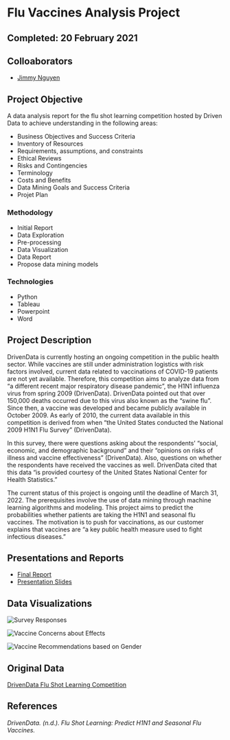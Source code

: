 # Flu Vaccines Analysis Project

## Completed: 20 February 2021 

## Colloaborators
- [Jimmy Nguyen](https://github.com/jimmy-nguyen-data-science)

## Project Objective
A data analysis report for the flu shot learning competition hosted by Driven Data to achieve understanding in the following areas:

- Business Objectives and Success Criteria
- Inventory of Resources
- Requirements, assumptions, and constraints
- Ethical Reviews
- Risks and Contingencies 
- Terminology
- Costs and Benefits
- Data Mining Goals and Success Criteria 
- Projet Plan

### Methodology
- Initial Report
- Data Exploration
- Pre-processing
- Data Visualization
- Data Report
- Propose data mining models

### Technologies
- Python
- Tableau
- Powerpoint
- Word

## Project Description

DrivenData is currently hosting an ongoing competition in the public health sector. While 
vaccines are still under administration logistics with risk factors involved, current data related to 
vaccinations of COVID-19 patients are not yet available. Therefore, this competition aims to 
analyze data from “a different recent major respiratory disease pandemic”, the H1N1 influenza 
virus from spring 2009 (DrivenData). DrivenData pointed out that over 150,000 deaths occurred 
due to this virus also known as the “swine flu”. Since then, a vaccine was developed and became 
publicly available in October 2009. As early of 2010, the current data available in this 
competition is derived from when “the United States conducted the National 2009 H1N1 Flu 
Survey” (DrivenData). 

In this survey, there were questions asking about the respondents’ “social, economic, and 
demographic background” and their “opinions on risks of illness and vaccine effectiveness” 
(DrivenData). Also, questions on whether the respondents have received the vaccines as well. 
DrivenData cited that this data “is provided courtesy of the United States National Center for 
Health Statistics.” 

The current status of this project is ongoing until the deadline of March 31, 2022. The 
prerequisites involve the use of data mining through machine learning algorithms and modeling. 
This project aims to predict the probabilities whether patients are taking the H1N1 and seasonal 
flu vaccines. The motivation is to push for vaccinations, as our customer explains that vaccines 
are “a key public health measure used to fight infectious diseases.”


## Presentations and Reports
* [Final Report](https://github.com/Jimmy-Nguyen-Data-Science-Portfolio/Flu-Vaccines-Prediction/blob/main/Report/Flu%20Vaccines%20Prediction%20-%20Data%20Analysis%20Report.pdf)
* [Presentation Slides](https://github.com/Jimmy-Nguyen-Data-Science-Portfolio/Flu-Vaccines-Prediction/blob/main/Presentation/Final%20Presentation%20-%20Jimmy%20Nguyen.pdf)


## Data Visualizations
![Survey Responses](https://github.com/Jimmy-Nguyen-Data-Science-Portfolio/Flu-Vaccines-Prediction/blob/main/Data%20Visuals/Beh.%20Questions.png)

![Vaccine Concerns about Effects](https://github.com/Jimmy-Nguyen-Data-Science-Portfolio/Flu-Vaccines-Prediction/blob/main/Data%20Visuals/H1N1%20Con%20vs%20Vac.png)

![Vaccine Recommendations based on Gender](https://github.com/Jimmy-Nguyen-Data-Science-Portfolio/Flu-Vaccines-Prediction/blob/main/Data%20Visuals/Vaccine%20Recommendations.png)


## Original Data 
[DrivenData Flu Shot Learning Competition](https://www.drivendata.org/competitions/66/flu-shot-learning/page/210/)

## References
_DrivenData. (n.d.). Flu Shot Learning: Predict H1N1 and Seasonal Flu Vaccines._
